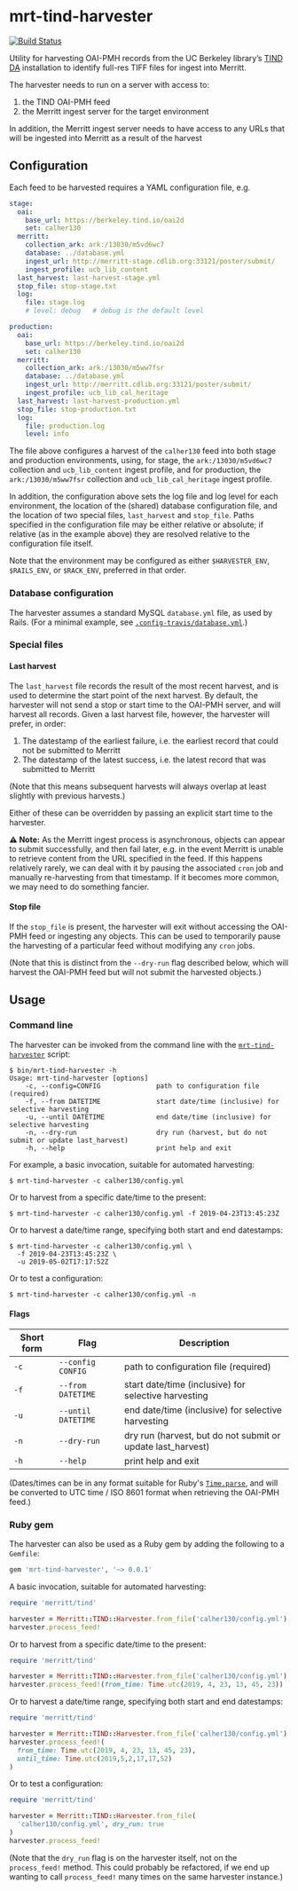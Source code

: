# mrt-tind-harvester

[![Build Status](https://travis-ci.org/CDLUC3/mrt-tind-harvester.svg?branch=master)](https://travis-ci.org/CDLUC3/mrt-tind-harvester)

Utility for harvesting OAI-PMH records from the UC Berkeley library’s
[TIND DA](http://info.tind.io/da) installation to identify full-res TIFF
files for ingest into Merritt. 

The harvester needs to run on a server with access to:

1. the TIND OAI-PMH feed
2. the Merritt ingest server for the target environment

In addition, the Merritt ingest server needs to have access to any
URLs that will be ingested into Merritt as a result of the harvest

## Configuration

Each feed to be harvested requires a YAML configuration file, e.g.

```yaml
stage:
  oai:
    base_url: https://berkeley.tind.io/oai2d
    set: calher130
  merritt:
    collection_ark: ark:/13030/m5vd6wc7
    database: ../database.yml
    ingest_url: http://merritt-stage.cdlib.org:33121/poster/submit/
    ingest_profile: ucb_lib_content
  last_harvest: last-harvest-stage.yml
  stop_file: stop-stage.txt
  log:
    file: stage.log
    # level: debug   # debug is the default level

production:
  oai:
    base_url: https://berkeley.tind.io/oai2d
    set: calher130
  merritt:
    collection_ark: ark:/13030/m5ww7fsr
    database: ../database.yml
    ingest_url: http://merritt.cdlib.org:33121/poster/submit/
    ingest_profile: ucb_lib_cal_heritage
  last_harvest: last-harvest-production.yml
  stop_file: stop-production.txt
  log:
    file: production.log
    level: info
``` 

The file above configures a harvest of the `calher130` feed into both
stage and production environments, using, for stage, the
`ark:/13030/m5vd6wc7` collection and `ucb_lib_content` ingest profile, and
for production, the `ark:/13030/m5ww7fsr` collection and
`ucb_lib_cal_heritage` ingest profile. 

In addition, the configuration above sets the log file and log level for
each environment, the location of the (shared) database configuration file,
and the location of two special files, `last_harvest` and `stop_file`.
Paths specified in the configuration file may be either relative or
absolute; if relative (as in the example above) they are resolved relative
to the configuration file itself.

Note that the environment may be configured as either `$HARVESTER_ENV`,
`$RAILS_ENV`, or `$RACK_ENV`, preferred in that order.

### Database configuration

The harvester assumes a standard MySQL `database.yml` file, as used by
Rails. (For a minimal example, see
[`.config-travis/database.yml`](.config-travis/database.yml).)

### Special files

#### Last harvest

The `last_harvest` file records the result of the most recent harvest, and
is used to determine the start point of the next harvest. By default, the
harvester will not send a stop or start time to the OAI-PMH server, and will
harvest all records. Given a last harvest file, however, the harvester will
prefer, in order:

1. The datestamp of the earliest failure, i.e. the earliest record that could not
   be submitted to Merritt
2. The datestamp of the latest success, i.e. the latest record that was
   submitted to Merritt

(Note that this means subsequent harvests will always overlap at least
slightly with previous harvests.)

Either of these can be overridden by passing an explicit start time to the
harvester.

**⚠️ Note:** As the Merritt ingest process is asynchronous, objects can appear
to submit successfully, and then fail later, e.g. in the event Merritt is 
unable to retrieve content from the URL specified in the feed. If this happens
relatively rarely, we can deal with it by pausing the associated `cron` job
and manually re-harvesting from that timestamp. If it becomes more common, 
we may need to do something fancier.

#### Stop file

If the `stop_file` is present, the harvester will exit without accessing the
OAI-PMH feed or ingesting any objects. This can be used to temporarily pause
the harvesting of a particular feed without modifying any `cron` jobs.

(Note that this is distinct from the `--dry-run` flag described below, which
will harvest the OAI-PMH feed but will not submit the harvested objects.)

## Usage

### Command line

The harvester can be invoked from the command line with the 
[`mrt-tind-harvester`](bin/mrt-tind-harvester) script:

```
$ bin/mrt-tind-harvester -h
Usage: mrt-tind-harvester [options]
    -c, --config=CONFIG              path to configuration file (required)
    -f, --from DATETIME              start date/time (inclusive) for selective harvesting
    -u, --until DATETIME             end date/time (inclusive) for selective harvesting
    -n, --dry-run                    dry run (harvest, but do not submit or update last_harvest)
    -h, --help                       print help and exit
```

For example, a basic invocation, suitable for automated harvesting:

```
$ mrt-tind-harvester -c calher130/config.yml
```

Or to harvest from a specific date/time to the present:

```
$ mrt-tind-harvester -c calher130/config.yml -f 2019-04-23T13:45:23Z
```

Or to harvest a date/time range, specifying both start and end datestamps:

```
$ mrt-tind-harvester -c calher130/config.yml \
  -f 2019-04-23T13:45:23Z \
  -u 2019-05-02T17:17:52Z
```

Or to test a configuration:

```
$ mrt-tind-harvester -c calher130/config.yml -n
```

#### Flags

| Short form | Flag               | Description                                                 |
| ---        | ---                | ---                                                         |
| `-c`       | `--config CONFIG`  | path to configuration file (required)                       |
| `-f`       | `--from DATETIME`  | start date/time (inclusive) for selective harvesting        |
| `-u`       | `--until DATETIME` | end date/time (inclusive) for selective harvesting          |
| `-n`       | `--dry-run`        | dry run (harvest, but do not submit or update last_harvest) |
| `-h`       | `--help`           | print help and exit                                         |

(Dates/times can be in any format suitable for Ruby's
[`Time.parse`](https://ruby-doc.org/stdlib-2.4.4/libdoc/time/rdoc/Time.html#method-c-parse),
and will be converted to UTC time / ISO 8601 format when retrieving the OAI-PMH feed.)

### Ruby gem

The harvester can also be used as a Ruby gem by adding the following to a `Gemfile`:

```ruby
gem 'mrt-tind-harvester', '~> 0.0.1'
```

A basic invocation, suitable for automated harvesting:

```ruby
require 'merritt/tind'

harvester = Merritt::TIND::Harvester.from_file('calher130/config.yml')
harvester.process_feed!
```

Or to harvest from a specific date/time to the present:

```ruby
require 'merritt/tind'

harvester = Merritt::TIND::Harvester.from_file('calher130/config.yml')
harvester.process_feed!(from_time: Time.utc(2019, 4, 23, 13, 45, 23))
```

Or to harvest a date/time range, specifying both start and end datestamps:

```ruby
require 'merritt/tind'

harvester = Merritt::TIND::Harvester.from_file('calher130/config.yml')
harvester.process_feed!(
  from_time: Time.utc(2019, 4, 23, 13, 45, 23), 
  until_time: Time.utc(2019,5,2,17,17,52)
)
```

Or to test a configuration:

```ruby
require 'merritt/tind'

harvester = Merritt::TIND::Harvester.from_file(
  'calher130/config.yml', dry_run: true
)
harvester.process_feed!
```

(Note that the `dry_run` flag is on the harvester itself, not on the
`process_feed!` method. This could probably be refactored, if we end up wanting to
call `process_feed!` many times on the same harvester instance.)


